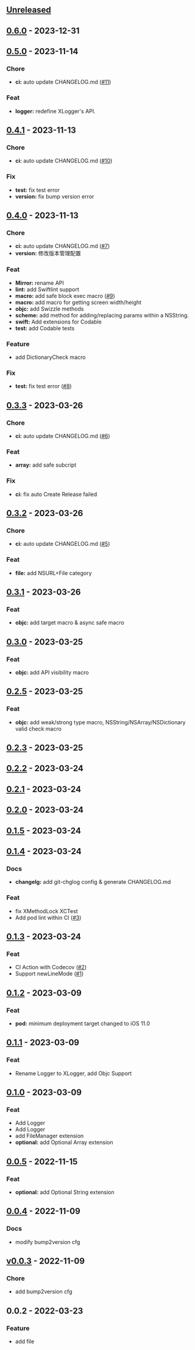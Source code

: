 <a name="unreleased"></a>
## [Unreleased]


<a name="0.6.0"></a>
## [0.6.0] - 2023-12-31

<a name="0.5.0"></a>
## [0.5.0] - 2023-11-14
### Chore
- **ci:** auto update CHANGELOG.md ([#11](yes/issues/11))

### Feat
- **logger:** redefine XLogger's API.


<a name="0.4.1"></a>
## [0.4.1] - 2023-11-13
### Chore
- **ci:** auto update CHANGELOG.md ([#10](yes/issues/10))

### Fix
- **test:** fix test error
- **version:** fix bump version error


<a name="0.4.0"></a>
## [0.4.0] - 2023-11-13
### Chore
- **ci:** auto update CHANGELOG.md ([#7](yes/issues/7))
- **version:** 修改版本管理配置

### Feat
- **Mirror:** rename API
- **lint:** add Swiftlint support
- **macro:** add safe block exec macro ([#9](yes/issues/9))
- **macro:** add macro for getting screen width/height
- **objc:** add Swizzle methods
- **scheme:** add method for adding/replacing params within a NSString.
- **swift:** Add extensions for Codable
- **test:** add Codable tests

### Feature
- add DictionaryCheck macro

### Fix
- **test:** fix test error ([#8](yes/issues/8))


<a name="0.3.3"></a>
## [0.3.3] - 2023-03-26
### Chore
- **ci:** auto update CHANGELOG.md ([#6](yes/issues/6))

### Feat
- **array:** add safe subcript

### Fix
- **ci:** fix auto Create Release failed


<a name="0.3.2"></a>
## [0.3.2] - 2023-03-26
### Chore
- **ci:** auto update CHANGELOG.md ([#5](yes/issues/5))

### Feat
- **file:** add NSURL+File category


<a name="0.3.1"></a>
## [0.3.1] - 2023-03-26
### Feat
- **objc:** add target macro & async safe macro


<a name="0.3.0"></a>
## [0.3.0] - 2023-03-25
### Feat
- **objc:** add API visibility macro


<a name="0.2.5"></a>
## [0.2.5] - 2023-03-25
### Feat
- **objc:** add weak/strong type macro, NSString/NSArray/NSDictionary valid check macro


<a name="0.2.3"></a>
## [0.2.3] - 2023-03-25

<a name="0.2.2"></a>
## [0.2.2] - 2023-03-24

<a name="0.2.1"></a>
## [0.2.1] - 2023-03-24

<a name="0.2.0"></a>
## [0.2.0] - 2023-03-24

<a name="0.1.5"></a>
## [0.1.5] - 2023-03-24

<a name="0.1.4"></a>
## [0.1.4] - 2023-03-24
### Docs
- **changelg:** add git-chglog config & generate CHANGELOG.md

### Feat
- fix XMethodLock XCTest
- Add pod lint within CI ([#3](yes/issues/3))


<a name="0.1.3"></a>
## [0.1.3] - 2023-03-24
### Feat
- CI Action with Codecov ([#2](yes/issues/2))
- Support newLineMode ([#1](yes/issues/1))


<a name="0.1.2"></a>
## [0.1.2] - 2023-03-09
### Feat
- **pod:** minimum deployment target changed to iOS 11.0


<a name="0.1.1"></a>
## [0.1.1] - 2023-03-09
### Feat
- Rename Logger to XLogger, add Objc Support


<a name="0.1.0"></a>
## [0.1.0] - 2023-03-09
### Feat
- Add Logger
- Add Logger
- add FileManager extension
- **optional:** add Optional Array extension


<a name="0.0.5"></a>
## [0.0.5] - 2022-11-15
### Feat
- **optional:** add Optional String extension


<a name="0.0.4"></a>
## [0.0.4] - 2022-11-09
### Docs
- modify bump2version cfg


<a name="v0.0.3"></a>
## [v0.0.3] - 2022-11-09
### Chore
- add bump2version cfg


<a name="0.0.2"></a>
## 0.0.2 - 2022-03-23
### Feature
- add file


[Unreleased]: yes/compare/0.6.0...HEAD
[0.6.0]: yes/compare/0.5.0...0.6.0
[0.5.0]: yes/compare/0.4.1...0.5.0
[0.4.1]: yes/compare/0.4.0...0.4.1
[0.4.0]: yes/compare/0.3.3...0.4.0
[0.3.3]: yes/compare/0.3.2...0.3.3
[0.3.2]: yes/compare/0.3.1...0.3.2
[0.3.1]: yes/compare/0.3.0...0.3.1
[0.3.0]: yes/compare/0.2.5...0.3.0
[0.2.5]: yes/compare/0.2.3...0.2.5
[0.2.3]: yes/compare/0.2.2...0.2.3
[0.2.2]: yes/compare/0.2.1...0.2.2
[0.2.1]: yes/compare/0.2.0...0.2.1
[0.2.0]: yes/compare/0.1.5...0.2.0
[0.1.5]: yes/compare/0.1.4...0.1.5
[0.1.4]: yes/compare/0.1.3...0.1.4
[0.1.3]: yes/compare/0.1.2...0.1.3
[0.1.2]: yes/compare/0.1.1...0.1.2
[0.1.1]: yes/compare/0.1.0...0.1.1
[0.1.0]: yes/compare/0.0.5...0.1.0
[0.0.5]: yes/compare/0.0.4...0.0.5
[0.0.4]: yes/compare/v0.0.3...0.0.4
[v0.0.3]: yes/compare/0.0.2...v0.0.3

